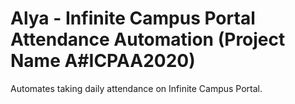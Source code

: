 # Alya - Infinite Campus Portal Attendance Automation (Project Name A#ICPAA2020)

Automates taking daily attendance on Infinite Campus Portal.

